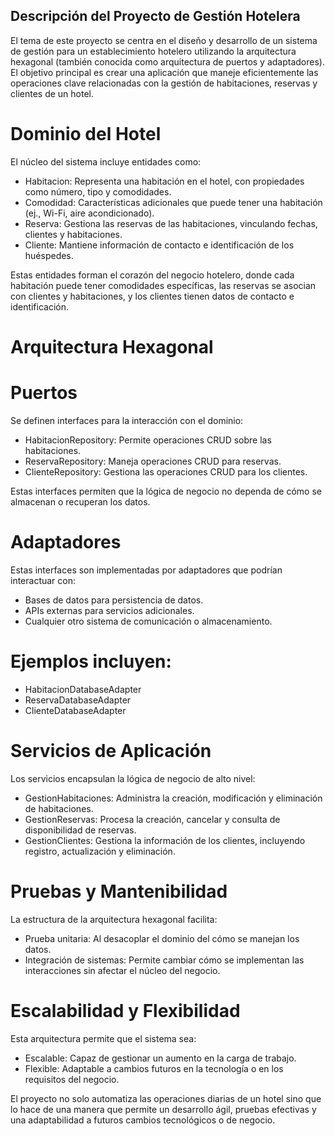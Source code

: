 ## Descripción del Proyecto de Gestión Hotelera
El tema de este proyecto se centra en el diseño y desarrollo de un sistema de gestión para un establecimiento hotelero utilizando la arquitectura hexagonal (también conocida como arquitectura de puertos y adaptadores). El objetivo principal es crear una aplicación que maneje eficientemente las operaciones clave relacionadas con la gestión de habitaciones, reservas y clientes de un hotel.

# Dominio del Hotel
El núcleo del sistema incluye entidades como:

- Habitacion: Representa una habitación en el hotel, con propiedades como número, tipo y comodidades.
- Comodidad: Características adicionales que puede tener una habitación (ej., Wi-Fi, aire acondicionado).
- Reserva: Gestiona las reservas de las habitaciones, vinculando fechas, clientes y habitaciones.
- Cliente: Mantiene información de contacto e identificación de los huéspedes.

Estas entidades forman el corazón del negocio hotelero, donde cada habitación puede tener comodidades específicas, las reservas se asocian con clientes y habitaciones, y los clientes tienen datos de contacto e identificación.

# Arquitectura Hexagonal
# Puertos
Se definen interfaces para la interacción con el dominio:

- HabitacionRepository: Permite operaciones CRUD sobre las habitaciones.
- ReservaRepository: Maneja operaciones CRUD para reservas.
- ClienteRepository: Gestiona las operaciones CRUD para los clientes.

Estas interfaces permiten que la lógica de negocio no dependa de cómo se almacenan o recuperan los datos.

# Adaptadores
Estas interfaces son implementadas por adaptadores que podrían interactuar con:

- Bases de datos para persistencia de datos.
- APIs externas para servicios adicionales.
- Cualquier otro sistema de comunicación o almacenamiento.

# Ejemplos incluyen:

- HabitacionDatabaseAdapter
- ReservaDatabaseAdapter
- ClienteDatabaseAdapter

# Servicios de Aplicación
Los servicios encapsulan la lógica de negocio de alto nivel:

- GestionHabitaciones: Administra la creación, modificación y eliminación de habitaciones.
- GestionReservas: Procesa la creación, cancelar y consulta de disponibilidad de reservas.
- GestionClientes: Gestiona la información de los clientes, incluyendo registro, actualización y eliminación.

# Pruebas y Mantenibilidad
La estructura de la arquitectura hexagonal facilita:

- Prueba unitaria: Al desacoplar el dominio del cómo se manejan los datos.
- Integración de sistemas: Permite cambiar cómo se implementan las interacciones sin afectar el núcleo del negocio.

# Escalabilidad y Flexibilidad
Esta arquitectura permite que el sistema sea:

- Escalable: Capaz de gestionar un aumento en la carga de trabajo.
- Flexible: Adaptable a cambios futuros en la tecnología o en los requisitos del negocio.

El proyecto no solo automatiza las operaciones diarias de un hotel sino que lo hace de una manera que permite un desarrollo ágil, pruebas efectivas y una adaptabilidad a futuros cambios tecnológicos o de negocio.

